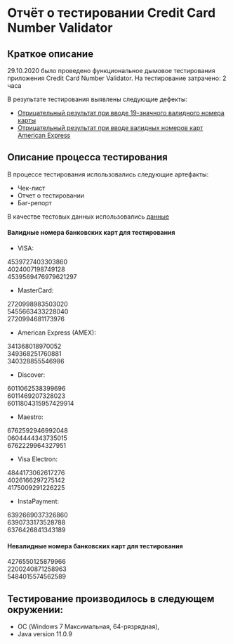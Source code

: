 # Отчёт о тестировании Credit Card Number Validator

## Краткое описание

29.10.2020 было проведено функциональное дымовое тестирования приложения Credit Card Number Validator.
На тестирование затрачено: 2 часа

В результате тестирования выявлены следующие дефекты:

* [Отрицательный результат при вводе 19-значного валидного номера карты](https://github.com/A-Yu-Zhukova/Credit-Card-Number-Validator/issues/1)
* [Отрицательный результат при вводе валидных номеров карт American Express](https://github.com/A-Yu-Zhukova/Credit-Card-Number-Validator/issues/2)

## Описание процесса тестирования

В процессе тестирования использовались следующие артефакты:

* Чек-лист
* Отчет о тестировании 
* Баг-репорт

В качестве тестовых данных использовались [данные](https://www.freeformatter.com/credit-card-number-generator-validator.html: )

#### Валидные номера банковских карт для тестирования 
* VISA:

4539727403303860<br/>
4024007198749128<br/>
4539569476979621297
* MasterCard:

2720998983503020<br/>
5455663433228040<br/>
2720994681173976
* American Express (AMEX):

341368018970052<br/>
349368251760881<br/>
340328855546986
* Discover:

6011062538399696<br/>
6011469207328023<br/>
6011804315957429914
* Maestro:

6762592946992048<br/>
0604444343735015<br/>
6762229964327951
* Visa Electron:

4844173062617276<br/>
4026166297275142<br/>
4175009291226225
* InstaPayment:

6392669037326860<br/>
6390733173528788<br/>
6376426841343189 

#### Невалидные номера банковских карт для тестирования 

4276550125879966<br/>
2200240871258963<br/>
5484015574562589

## Тестирование производилось в следующем окружении:

* ОС (Windows 7 Максимальная, 64-рязрядная),
* Java version 11.0.9
